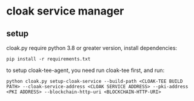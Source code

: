 # cloak service manager
## setup
cloak.py require python 3.8 or greater version, install dependencies:
```
pip install -r requirements.txt
```

to setup cloak-tee-agent, you need run cloak-tee first, and run:
```
python cloak.py setup-cloak-service --build-path <CLOAK-TEE BUILD PATH> --cloak-service-address <CLOAK SERVICE ADDRESS> --pki-address <PKI ADDRESS> --blockchain-http-uri <BLOCKCHAIN-HTTP-URI>
```

